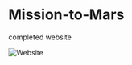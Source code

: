 # Mission-to-Mars

completed website 

![Website](https://user-images.githubusercontent.com/111164518/197027947-ed344475-0c05-4629-a60f-f1286df86159.PNG)

